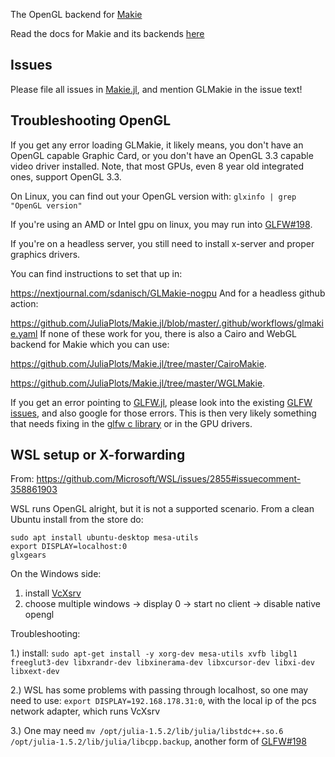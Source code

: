 The OpenGL backend for [Makie](https://github.com/JuliaPlots/Makie.jl)

Read the docs for Makie and its backends [here](http://makie.juliaplots.org/dev)

## Issues
Please file all issues in [Makie.jl](https://github.com/JuliaPlots/Makie.jl/issues/new), and mention GLMakie in the issue text!


## Troubleshooting OpenGL

If you get any error loading GLMakie, it likely means, you don't have an OpenGL capable Graphic Card, or you don't have an OpenGL 3.3 capable video driver installed.
Note, that most GPUs, even 8 year old integrated ones, support OpenGL 3.3.

On Linux, you can find out your OpenGL version with:
`glxinfo | grep "OpenGL version"`

If you're using an AMD or Intel gpu on linux, you may run into [GLFW#198](https://github.com/JuliaGL/GLFW.jl/issues/198).

If you're on a headless server, you still need to install x-server and
proper graphics drivers.

You can find instructions to set that up in:

https://nextjournal.com/sdanisch/GLMakie-nogpu
And for a headless github action:

https://github.com/JuliaPlots/Makie.jl/blob/master/.github/workflows/glmakie.yaml
If none of these work for you, there is also a Cairo and WebGL backend
for Makie which you can use:

https://github.com/JuliaPlots/Makie.jl/tree/master/CairoMakie.

https://github.com/JuliaPlots/Makie.jl/tree/master/WGLMakie.

If you get an error pointing to [GLFW.jl](https://github.com/JuliaGL/GLFW.jl), please look into the existing [GLFW issues](https://github.com/JuliaGL/GLFW.jl/issues), and also google for those errors. This is then very likely something that needs fixing in the  [glfw c library](https://github.com/glfw/glfw) or in the GPU drivers.


## WSL setup or X-forwarding

From: https://github.com/Microsoft/WSL/issues/2855#issuecomment-358861903

WSL runs OpenGL alright, but it is not a supported scenario.
From a clean Ubuntu install from the store do:

```
sudo apt install ubuntu-desktop mesa-utils
export DISPLAY=localhost:0
glxgears
```

On the Windows side:

1) install [VcXsrv](https://sourceforge.net/projects/vcxsrv/)
2) choose multiple windows -> display 0 -> start no client -> disable native opengl

Troubleshooting:

1.)  install: `sudo apt-get install -y xorg-dev mesa-utils xvfb libgl1 freeglut3-dev libxrandr-dev libxinerama-dev libxcursor-dev libxi-dev libxext-dev`

2.) WSL has some problems with passing through localhost, so one may need to use: `export DISPLAY=192.168.178.31:0`, with the local ip of the pcs network adapter, which runs VcXsrv

3.) One may need `mv /opt/julia-1.5.2/lib/julia/libstdc++.so.6 /opt/julia-1.5.2/lib/julia/libcpp.backup`, another form of [GLFW#198](https://github.com/JuliaGL/GLFW.jl/issues/198)
